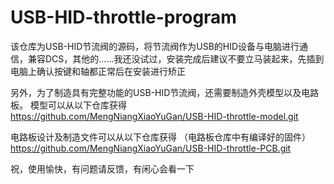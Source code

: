 # USB-HID-throttle-program

该仓库为USB-HID节流阀的源码，将节流阀作为USB的HID设备与电脑进行通信，兼容DCS，其他的……我还没试过，安装完成后建议不要立马装起来，先插到电脑上确认按键和轴都正常后在安装进行矫正

另外，为了制造具有完整功能的USB-HID节流阀，还需要制造外壳模型以及电路板。
模型可以从以下仓库获得
https://github.com/MengNiangXiaoYuGan/USB-HID-throttle-model.git

电路板设计及制造文件可以从以下仓库获得
（电路板仓库中有编译好的固件）
https://github.com/MengNiangXiaoYuGan/USB-HID-throttle-PCB.git


祝，使用愉快，有问题请反馈，有闲心会看一下
